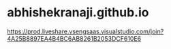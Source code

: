 # abhishekranaji.github.io
https://prod.liveshare.vsengsaas.visualstudio.com/join?4A25B8897EA4B4BC6AB8261B2053DCF610E6
